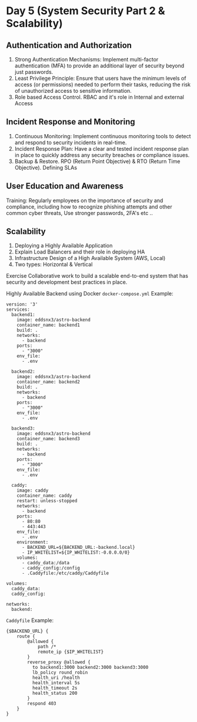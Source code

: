 # Day 5 (System Security Part 2 & Scalability)

## Authentication and Authorization
1. Strong Authentication Mechanisms: Implement multi-factor authentication (MFA) to provide an additional layer of security beyond just passwords.
2. Least Privilege Principle: Ensure that users have the minimum levels of access (or permissions) needed to perform their tasks, reducing the risk of unauthorized access to sensitive information.
3. Role based Access Control. RBAC and it's role in Internal and external Access

## Incident Response and Monitoring
1. Continuous Monitoring: Implement continuous monitoring tools to detect and respond to security incidents in real-time.
2. Incident Response Plan: Have a clear and tested incident response plan in place to quickly address any security breaches or compliance issues.
3. Backup & Restore. RPO (Return Point Objective) & RTO (Return Time Objective). Defining SLAs 

## User Education and Awareness
Training: Regularly employees on the importance of security and compliance, including how to recognize phishing attempts and other common cyber threats, Use stronger passwords, 2FA's etc ..

## Scalability
1. Deploying a Highly Available Application
2. Explain Load Balancers and their role in deploying HA
3. Infrastructure Design of a High Available System (AWS, Local)
4. Two types: Horizontal & Vertical

Exercise Collaborative work to build a scalable end-to-end system that has security and development best practices in place.

Highly Available Backend using Docker
`docker-compose.yml` Example:

```
version: '3'
services:
  backend1:
    image: eddsnx3/astro-backend
    container_name: backend1
    build: .
    networks:
      - backend
    ports:
      - "3000"
    env_file:
      - .env

  backend2:
    image: eddsnx3/astro-backend
    container_name: backend2
    build: .
    networks:
      - backend
    ports:
      - "3000"
    env_file:
      - .env

  backend3:
    image: eddsnx3/astro-backend
    container_name: backend3
    build: .
    networks:
      - backend
    ports:
      - "3000"
    env_file:
      - .env

  caddy:
    image: caddy
    container_name: caddy
    restart: unless-stopped
    networks:
      - backend
    ports:
      - 80:80
      - 443:443
    env_file:
      - .env
    environment:
      - BACKEND_URL=${BACKEND_URL:-backend.local}
      - IP_WHITELIST=${IP_WHITELIST:-0.0.0.0/0}
    volumes:
      - caddy_data:/data
      - caddy_config:/config
      - .Caddyfile:/etc/caddy/Caddyfile

volumes:
  caddy_data:
  caddy_config:

networks:
  backend:
```


`Caddyfile` Example:

```
{$BACKEND_URL} {
    route {
        @allowed {
            path /*
            remote_ip {$IP_WHITELIST}
        }
        reverse_proxy @allowed {
          to backend1:3000 backend2:3000 backend3:3000
          lb_policy round_robin
          health_uri /health
          health_interval 5s
          health_timeout 2s
          health_status 200
        }
        respond 403
    }
}
```